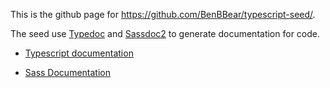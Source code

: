 This is the github page for https://github.com/BenBBear/typescript-seed/.

The seed use [Typedoc](http://typedoc.io/) and [Sassdoc2](http://sassdoc.com/) to generate documentation for code.



- [Typescript documentation](ts/)

- [Sass Documentation](scss/)